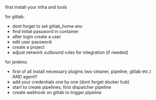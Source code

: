 first install your infra and tools

for gitlab:
- dont forget to set gitlab_home env
- find initial password in container
- after login create a user
- edit user password
- create a project
- adjust network outbound rules for integration (if needed)


for jenkins:
- first of all install necessary plugins (ws-cleaner, pipeline, gitlab etc.) AND agent!!
- add your credentials one by one (dont forget docker hub)
- start to create pipelines, first dispatcher pipeline
- create webhook on gitlab to trigger pipeline